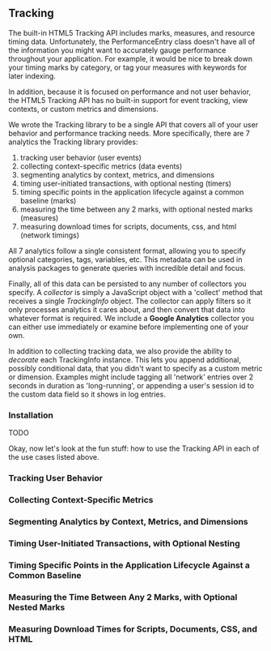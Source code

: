 ## Tracking ##

The built-in HTML5 Tracking API includes marks, measures, and resource timing data. Unfortunately, the PerformanceEntry
class doesn't have all of the information you might want to accurately gauge performance throughout your application.
For example, it would be nice to break down your timing marks by category, or tag your measures with keywords for later
indexing.

In addition, because it is focused on performance and not user behavior, the HTML5 Tracking API has no built-in support
for event tracking, view contexts, or custom metrics and dimensions.

We wrote the Tracking library to be a single API that covers all of your user behavior and performance tracking needs.
More specifically, there are 7 analytics the Tracking library provides:

 1. tracking user behavior (user events)
 2. collecting context-specific metrics (data events)
 3. segmenting analytics by context, metrics, and dimensions
 4. timing user-initiated transactions, with optional nesting (timers)
 5. timing specific points in the application lifecycle against a common baseline (marks)
 6. measuring the time between any 2 marks, with optional nested marks (measures)
 7. measuring download times for scripts, documents, css, and html (network timings)

All 7 analytics follow a single consistent format, allowing you to specify optional categories, tags, variables, etc.
This metadata can be used in analysis packages to generate queries with incredible detail and focus.

Finally, all of this data can be persisted to any number of collectors you specify. A *collector* is simply a JavaScript
object with a 'collect' method that receives a single *TrackingInfo* object. The collector can apply filters so it only
processes analytics it cares about, and then convert that data into whatever format is required. We include a **Google
Analytics** collector you can either use immediately or examine before implementing one of your own.

In addition to collecting tracking data, we also provide the ability to *decorate* each TrackingInfo instance. This
lets you append additional, possibly conditional data, that you didn't want to specify as a custom metric or dimension.
Examples might include tagging all 'network' entries over 2 seconds in duration as 'long-running', or appending a user's
session id to the custom data field so it shows in log entries.

### Installation ###

TODO

Okay, now let's look at the fun stuff: how to use the Tracking API in each of the use cases listed above.

### Tracking User Behavior ###
### Collecting Context-Specific Metrics ###
### Segmenting Analytics by Context, Metrics, and Dimensions ###
### Timing User-Initiated Transactions, with Optional Nesting ###
### Timing Specific Points in the Application Lifecycle Against a Common Baseline ###
### Measuring the Time Between Any 2 Marks, with Optional Nested Marks ###
### Measuring Download Times for Scripts, Documents, CSS, and HTML ###
